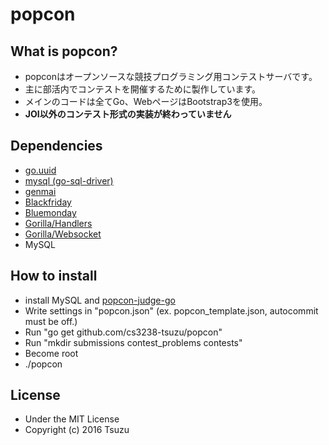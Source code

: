 # popcon

## What is popcon?
- popconはオープンソースな競技プログラミング用コンテストサーバです。
- 主に部活内でコンテストを開催するために製作しています。
- メインのコードは全てGo、WebページはBootstrap3を使用。
- **JOI以外のコンテスト形式の実装が終わっていません**

## Dependencies
- [go.uuid](http://github.com/satori/go.uuid)
- [mysql (go-sql-driver)](http://github.com/go-sql-driver/mysql)
- [genmai](https://github.com/naoina/genmai)
- [Blackfriday](https://github.com/russross/blackfriday)
- [Bluemonday](https://github.com/microcosm-cc/bluemonday)
- [Gorilla/Handlers](https://github.com/gorilla/handlers)
- [Gorilla/Websocket](https://github.com/gorilla/websocket)
- MySQL

## How to install
- install MySQL and [popcon-judge-go](https://github.com/cs3238-tsuzu/popcon-judge-go)
- Write settings in "popcon.json" (ex. popcon_template.json, autocommit must be off.)
- Run "go get github.com/cs3238-tsuzu/popcon"
- Run "mkdir submissions contest_problems contests"
- Become root
- ./popcon

## License
- Under the MIT License
- Copyright (c) 2016 Tsuzu
